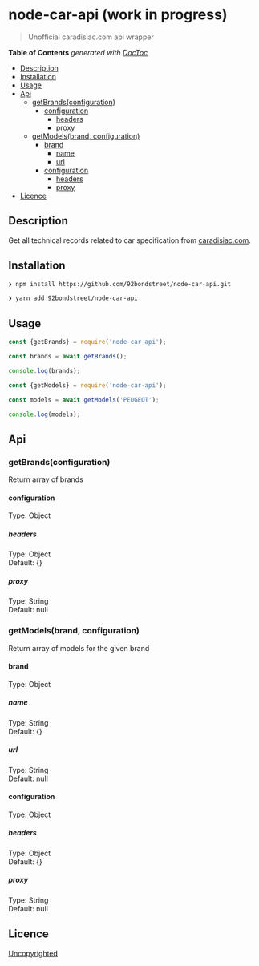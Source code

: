 # node-car-api (work in progress)

> Unofficial caradisiac.com api wrapper

<!-- START doctoc generated TOC please keep comment here to allow auto update -->
<!-- DON'T EDIT THIS SECTION, INSTEAD RE-RUN doctoc TO UPDATE -->
**Table of Contents**  *generated with [DocToc](https://github.com/thlorenz/doctoc)*

- [Description](#description)
- [Installation](#installation)
- [Usage](#usage)
- [Api](#api)
  - [getBrands(configuration)](#getbrandsconfiguration)
    - [configuration](#configuration)
      - [headers](#headers)
      - [proxy](#proxy)
  - [getModels(brand, configuration)](#getmodelsbrand-configuration)
    - [brand](#brand)
      - [name](#name)
      - [url](#url)
    - [configuration](#configuration-1)
      - [headers](#headers-1)
      - [proxy](#proxy-1)
- [Licence](#licence)

<!-- END doctoc generated TOC please keep comment here to allow auto update -->

## Description

Get all technical records related to car specification from [caradisiac.com](http://www.caradisiac.com/fiches-techniques).

## Installation

```sh
❯ npm install https://github.com/92bondstreet/node-car-api.git
```

```sh
❯ yarn add 92bondstreet/node-car-api
```

## Usage

```js
const {getBrands} = require('node-car-api');

const brands = await getBrands();

console.log(brands);
```

```js
const {getModels} = require('node-car-api');

const models = await getModels('PEUGEOT');

console.log(models);
```

## Api

### getBrands(configuration)

Return array of brands

#### configuration

Type: Object

##### headers

Type: Object<br>
Default: {}

##### proxy

Type: String<br>
Default: null

### getModels(brand, configuration)

Return array of models for the given brand

#### brand

Type: Object

##### name

Type: String<br>
Default: {}

##### url

Type: String<br>
Default: null


#### configuration

Type: Object

##### headers

Type: Object<br>
Default: {}

##### proxy

Type: String<br>
Default: null


## Licence

[Uncopyrighted](http://zenhabits.net/uncopyright/)
